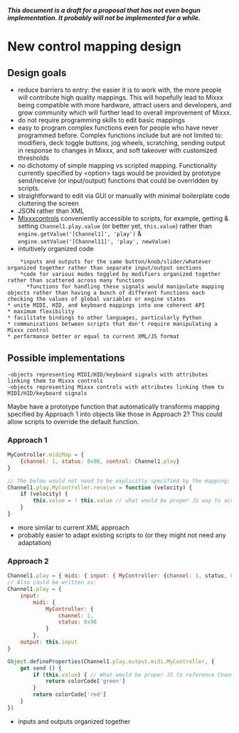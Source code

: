 ***This document is a draft for a proposal that has not even begun
implementation. It probably will not be implemented for a while.***

# New control mapping design

## Design goals

  - reduce barriers to entry: the easier it is to work with, the more
    people will contribute high quality mappings. This will hopefully
    lead to Mixxx being compatible with more hardware, attract users and
    developers, and grow community which will further lead to overall
    improvement of Mixxx.
  - do not require programming skills to edit basic mappings
  - easy to program complex functions even for people who have never
    programmed before. Complex functions include but are not limited to:
    modifiers, deck toggle buttons, jog wheels, scratching, sending
    output in response to changes in Mixxx, and soft takeover with
    customized thresholds
  - no dichotomy of simple mapping vs scripted mapping. Functionality
    currently specified by \<option\> tags would be provided by
    prototype send/receive (or input/output) functions that could be
    overridden by scripts. 
  - straightforward to edit via GUI or manually with minimal boilerplate
    code cluttering the screen
  - JSON rather than XML
  - [Mixxxcontrols](Mixxxcontrols) conveniently accessible to scripts,
    for example, getting & setting `Channel1.play.value` (or better yet,
    `this.value`) rather than `engine.getValue('[Channel1]', 'play')` &
    `engine.setValue('[Channel11]', 'play', newValue)`
  - intuitively organized code

<!-- end list -->

``` 
    *inputs and outputs for the same button/knob/slider/whatever organized together rather than separate input/output sections
    *code for various modes toggled by modifiers organized together rather than scattered across many functions
      *functions for handling these signals would manipulate mapping objects rather than having a bunch of different functions each checking the values of global variables or engine states
* unite MIDI, HID, and keyboard mappings into one coherent API
* maximum flexibility
* facilitate bindings to other languages, particularly Python
* communications between scripts that don't require manipulating a Mixxx control
* performance better or equal to current XML/JS format
```

## Possible implementations

    -objects representing MIDI/HID/keyboard signals with attributes linking them to Mixxx controls
    -objects representing Mixxx controls with attributes linking them to MIDI/HID/keyboard signals

Maybe have a prototype function that automatically transforms mapping
specified by Approach 1 into objects like those in Approach 2? This
could allow scripts to override the default function.

### Approach 1

``` javascript
MyController.midiMap = {
    {channel: 1, status: 0x90, control: Channel1.play}
}

// The below would not need to be explicitly specified by the mapping; it would be the default MIDI receive behavior for ChannelX.play objects.
Channel1.play.MyController.receive = function (velocity) {
    if (velocity) {
        this.value = ! this.value // what would be proper JS way to access Channel1.play.value?
    }
}
```

  - more similar to current XML approach
  - probably easier to adapt existing scripts to (or they might not need
    any adaptation)

### Approach 2

``` javascript
Channel1.play = { midi: { input: { MyController: {channel: 1, status, 0x90} }, output: this.input } }
// Also could be written as:
Channel1.play = {
    input:
        midi: {
            MyController: {
                channel: 1,
                status: 0x90
            }
        },
    output: this.input
}

Object.defineProperties(Channel1.play.output.midi.MyController, {
    get send () {
        if (this.value) { // What would be proper JS to reference Channel1.play.value here?
            return colorCode['green']
        }
        return colorCode['red']
    }
})
```

  - inputs and outputs organized together
